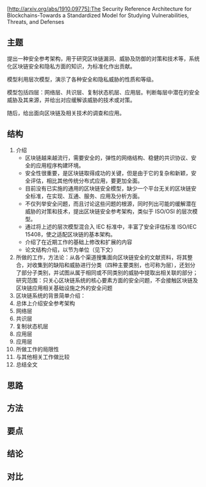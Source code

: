 [http://arxiv.org/abs/1910.09775]:The Security Reference Architecture for Blockchains-Towards a Standardized Model for Studying Vulnerabilities, Threats, and Defenses

## 主题

提出一种安全参考架构，用于研究区块链漏洞、威胁及防御的对策和技术等，系统化区块链安全和隐私方面的知识，为标准化作出贡献。

模型利用层次模型，演示了各种安全和隐私威胁的性质和等级。

模型包括四层：网络层、共识层、复制状态机层、应用层。判断每层中潜在的安全威胁及其来源，并给出对应缓解该威胁的技术或对策。

随后，给出面向区块链及相关技术的调查和应用。

## 结构

1. 介绍
   - 区块链越来越流行，需要安全的，弹性的网络结构、稳健的共识协议、安全的应用程序构建环境。
   - 安全性很重要，是区块链取得成功的关键，但是由于它的复杂和新颖，安全评估，相比其他传统分布式应用，要更加全面。
   - 目前没有已实施的通用的区块链安全模型，缺少一个平台无关的区块链安全标准，在实现、互通、服务、应用及分析方面。
   - 不仅列举安全问题，而且讨论这些问题的根源，同时列出可能的缓解潜在威胁的对策和技术，提出区块链安全参考架构，类似于 ISO/OSI 的层次模型。
   - 通过将上述的层次模型混合入 IEC 标准中，丰富了安全评估标准 ISO/IEC 15408，使之适配区块链的基本架构。
   - 介绍了在近期工作的基础上修改和扩展的内容
   - 论文结构介绍，以节为单位（见下文）
2. 所做的工作，方法论：从各个渠道搜集面向区块链安全的文献资料，将其整合，对收集到的缺陷和威胁进行分类（四种主要类别，也可称为层），还划分了部分子类别，并试图从属于相同或不同类别的威胁中提取出相关联的部分；研究范围：只关心区块链系统的核心要素方面的安全问题，不会接触区块链及区块链应用相关基础设施之外的安全问题
3. 区块链系统的背景简单介绍：
4. 总体上介绍安全参考架构
5. 网络层
6. 共识层
7. 复制状态机层
8. 应用层
9. 应用层
10. 所做工作的局限性
11. 与其他相关工作做比较
12. 总结全文

## 思路



## 方法



## 要点



## 结论



## 对比

